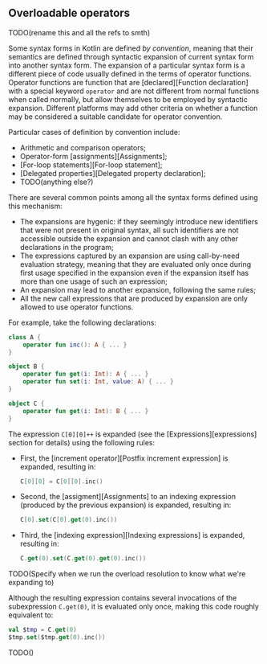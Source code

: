 ## Overloadable operators

TODO(rename this and all the refs to smth)

Some syntax forms in Kotlin are defined *by convention*, meaning that their semantics are defined through syntactic expansion of current syntax form into another syntax form. 
The expansion of a particular syntax form is a different piece of code usually defined in the terms of operator functions. 
Operator functions are function that are [declared][Function declaration] with a special keyword `operator` and are not different from normal functions when called normally, but allow themselves to be employed by syntactic expansion. 
Different platforms may add other criteria on whether a function may be considered a suitable candidate for operator convention.

Particular cases of definition by convention include:

- Arithmetic and comparison operators;
- Operator-form [assignments][Assignments];
- [For-loop statements][For-loop statement];
- [Delegated properties][Delegated property declaration];
- TODO(anything else?)

There are several common points among all the syntax forms defined using this mechanism:

- The expansions are hygenic: if they seemingly introduce new identifiers that were not present in original syntax, all such identifiers are not accessible outside the expansion and cannot clash with any other declarations in the program;
- The expressions captured by an expansion are using call-by-need evaluation strategy, meaning that they are evaluated only once during first usage specified in the expansion even if the expansion itself has more than one usage of such an expression;
- An expansion may lead to another expansion, following the same rules;
- All the new call expressions that are produced by expansion are only allowed to use operator functions.

For example, take the following declarations:

```kotlin
class A {
    operator fun inc(): A { ... }
}

object B {
    operator fun get(i: Int): A { ... }
    operator fun set(i: Int, value: A) { ... }
}

object C {
    operator fun get(i: Int): B { ... }
}

```

The expression `C[0][0]++` is expanded (see the [Expressions][expressions] section for details) using the following rules:

- First, the [increment operator][Postfix increment expression] is expanded, resulting in:
    
    ```kotlin
    C[0][0] = C[0][0].inc()
    ```
- Second, the [assigment][Assignments] to an indexing expression (produced by the previous expansion) is expanded, resulting in:
    
    ```kotlin
    C[0].set(C[0].get(0).inc())
    ```
- Third, the [indexing expression][Indexing expressions] is expanded, resulting in:
    
    ```kotlin
    C.get(0).set(C.get(0).get(0).inc())
    ```

TODO(Specify when we run the overload resolution to know what we're expanding to)

Although the resulting expression contains several invocations of the subexpression `C.get(0)`, it is evaluated only once, making this code roughly equivalent to:

```kotlin
val $tmp = C.get(0)
$tmp.set($tmp.get(0).inc())
```

TODO()
